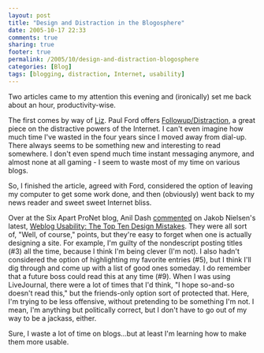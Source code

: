 ```yaml
---
layout: post
title: "Design and Distraction in the Blogosphere"
date: 2005-10-17 22:33
comments: true
sharing: true
footer: true
permalink: /2005/10/design-and-distraction-blogosphere
categories: [Blog]
tags: [blogging, distraction, Internet, usability]
---
```

Two articles came to my attention this evening and (ironically) set me back about an hour, productivity-wise.

The first comes by way of <a href="http://mamamusings.net/archives/2005/10/17/why_you_shouldnt_be_reading_this.php">Liz</a>.  Paul Ford offers <a href="http://www.ftrain.com/Followup.html">Followup/Distraction</a>, a great piece on the distractive powers of the Internet.  I can't even imagine how much time I've wasted in the four years since I moved away from dial-up.  There always seems to be something new and interesting to read somewhere.  I don't even spend much time instant messaging anymore, and almost none at all gaming - I seem to waste most of my time on various blogs.

So, I finished the article, agreed with Ford, considered the option of leaving my computer to get some work done, and then (obviously) went back to my news reader and sweet sweet Internet bliss.

Over at the Six Apart ProNet blog, Anil Dash <a href="http://www.sixapart.com/pronet/weblog/2005/10/jakob_nielsens.html">commented</a> on Jakob Nielsen's latest, <a href="http://www.useit.com/alertbox/weblogs.html">Weblog Usability: The Top Ten Design Mistakes</a>.  They were all sort of, "Well, of course," points, but they're easy to forget when one is actually designing a site.  For example, I'm guilty of the nondescript posting titles (#3) all the time, because I think I'm being clever (I'm not).  I also hadn't considered the option of highlighting my favorite entries (#5), but I think I'll dig through and come up with a list of good ones someday.  I do remember that a future boss could read this at any time (#9).  When I was using LiveJournal, there were a lot of times that I'd think, "I hope so-and-so doesn't read this," but the friends-only option sort of protected that.  Here, I'm trying to be less offensive, without pretending to be something I'm not.  I mean, I'm anything but politically correct, but I don't have to go out of my way to be a jackass, either.

Sure, I waste a lot of time on blogs...but at least I'm learning how to make them more usable.
